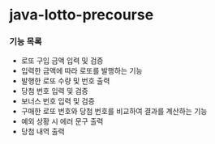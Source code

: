 # java-lotto-precourse
### 기능 목록
- 로또 구입 금액 입력 및 검증
- 입력한 금액에 따라 로또를 발행하는 기능
- 발행한 로또 수량 및 번호 출력
- 당첨 번호 입력 및 검증
- 보너스 번호 입력 및 검증
- 구매한 로또 번호와 당첨 번호를 비교하여 결과를 계산하는 기능
- 예외 상황 시 에러 문구 출력
- 당첨 내역 출력